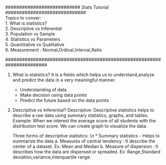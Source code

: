 ########################### Stats Tutorial ############################# \
Topics to conver: \
         1. What is statistics? \
	 2. Descriptive vs Inferential \
	 3. Population vs Sample \
	 4. Statistics vs Parameters \
	 5. Quantitative vs Qualitative \
	 6. Measurement : Normal,Ordinal,Interval,Ratio

#######################################################################


1. What is statistics?
   It is a fields which helps us to understand,analyze and predict the data in a very meaningful manner.
     * Understanding of data
     * Make decision using data points
     * Predict the future based on the data points

2. Descriptive vs Inferential?
   Descriptive: Descriptive statistics helps to describe a raw data using summary statistics, graphs, and tables.
   Example: When we interest the average score of all students with the distribution test score. We can create graph to visualize the data.
   
   Three forms of descriptive statistics: \n 
             * Summary statistics - Helps to summarize the data 
                       a. Measures of central tendency : It describe the center of a dataset. Ex: Mean and Median
		       b. Measure of dispersion : It describes how the data are dispersed or spreaded. Ex: Range,Standard deviation,variance,interquartile range. 



